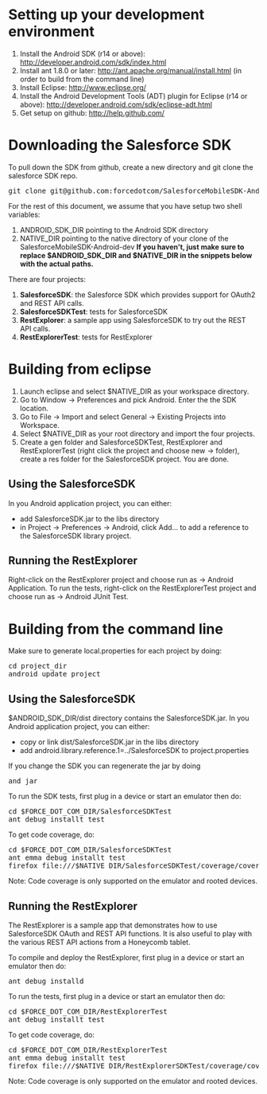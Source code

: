 # Setting up your development environment

1. Install the Android SDK (r14 or above): http://developer.android.com/sdk/index.html
2. Install ant 1.8.0 or later: http://ant.apache.org/manual/install.html (in order to build from the command line)
3. Install Eclipse: http://www.eclipse.org/
4. Install the Android Development Tools (ADT) plugin for Eclipse (r14 or above): http://developer.android.com/sdk/eclipse-adt.html
5. Get setup on github: http://help.github.com/

# Downloading the Salesforce SDK
To pull down the SDK from github, create a new directory and git clone the salesforce SDK repo.
<pre>
git clone git@github.com:forcedotcom/SalesforceMobileSDK-Android-dev.git
</pre>

For the rest of this document, we assume that you have setup two shell variables:
1. ANDROID_SDK_DIR pointing to the Android SDK directory
2. NATIVE_DIR pointing to the native directory of your clone of the SalesforceMobileSDK-Android-dev
<b>If you haven't, just make sure to replace $ANDROID_SDK_DIR and $NATIVE_DIR in the snippets below with the actual paths.</b>

There are four projects:
1. <b>SalesforceSDK</b>: the Salesforce SDK which provides support for OAuth2 and REST API calls.
2. <b>SalesforceSDKTest</b>: tests for SalesforceSDK
3. <b>RestExplorer</b>: a sample app using SalesforceSDK to try out the REST API calls.
4. <b>RestExplorerTest</b>: tests for RestExplorer

# Building from eclipse
1. Launch eclipse and select $NATIVE_DIR as your workspace directory.
2. Go to Window -> Preferences and pick Android. Enter the the SDK location.
3. Go to File -> Import and select General -> Existing Projects into Workspace.
4. Select $NATIVE_DIR as your root directory and import the four projects.
5. Create a gen folder and SalesforceSDKTest, RestExplorer and RestExplorerTest (right click the project and choose new -> folder), create a res folder for the SalesforceSDK project.
You are done.

## Using the SalesforceSDK
In you Android application project, you can either:
- add SalesforceSDK.jar to the libs directory
- in Project -> Preferences -> Android, click Add... to add a reference to the SalesforceSDK library project.

## Running the RestExplorer
Right-click on the RestExplorer project and choose run as -> Android Application.
To run the tests, right-click on the RestExplorerTest project and choose run as -> Android JUnit Test.

# Building from the command line
Make sure to generate local.properties for each project by doing:
<pre>
cd project_dir
android update project
</pre>

## Using the SalesforceSDK
$ANDROID_SDK_DIR/dist directory contains the SalesforceSDK.jar.
In you Android application project, you can either:
- copy or link dist/SalesforceSDK.jar in the libs directory
- add android.library.reference.1=../SalesforceSDK to project.properties

If you change the SDK you can regenerate the jar by doing
<pre>
and jar
</pre>

To run the SDK tests, first plug in a device or start an emulator then do:
<pre>
cd $FORCE_DOT_COM_DIR/SalesforceSDKTest
ant debug installt test
</pre>

To get code coverage, do:
<pre>
cd $FORCE_DOT_COM_DIR/SalesforceSDKTest
ant emma debug installt test
firefox file:///$NATIVE_DIR/SalesforceSDKTest/coverage/coverage.html
</pre>
Note: Code coverage is only supported on the emulator and rooted devices.


## Running the RestExplorer
The RestExplorer is a sample app that demonstrates how to use SalesforceSDK OAuth and REST API functions. It is also useful to play with the various REST API actions from a Honeycomb tablet.

To compile and deploy the RestExplorer, first plug in a device or start an emulator then do:
<pre>
ant debug installd
</pre>

To run the tests, first plug in a device or start an emulator then do:
<pre>
cd $FORCE_DOT_COM_DIR/RestExplorerTest
ant debug installt test
</pre>


To get code coverage, do:
<pre>
cd $FORCE_DOT_COM_DIR/RestExplorerTest
ant emma debug installt test
firefox file:///$NATIVE_DIR/RestExplorerSDKTest/coverage/coverage.html
</pre>
Note: Code coverage is only supported on the emulator and rooted devices.

